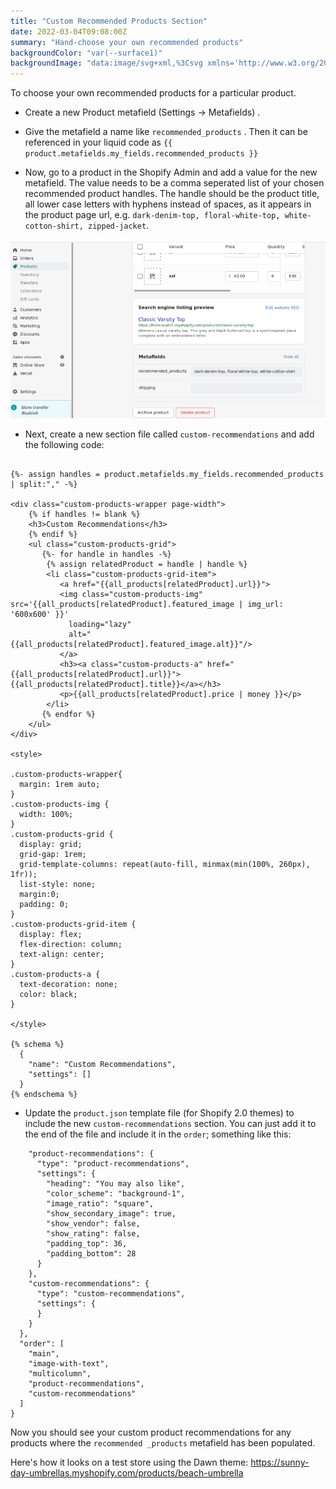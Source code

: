 ```yaml
---
title: "Custom Recommended Products Section"
date: 2022-03-04T09:08:00Z
summary: "Hand-choose your own recommended products"
backgroundColor: "var(--surface1)"
backgroundImage: "data:image/svg+xml,%3Csvg xmlns='http://www.w3.org/2000/svg' width='70' height='46' viewBox='0 0 70 46'%3E%3Cg fill-rule='evenodd'%3E%3Cg fill='%23ffc078' fill-opacity='1'%3E%3Cpolygon points='68 44 62 44 62 46 56 46 56 44 52 44 52 46 46 46 46 44 40 44 40 46 38 46 38 44 32 44 32 46 26 46 26 44 22 44 22 46 16 46 16 44 12 44 12 46 6 46 6 44 0 44 0 42 8 42 8 28 6 28 6 0 12 0 12 28 10 28 10 42 18 42 18 28 16 28 16 0 22 0 22 28 20 28 20 42 28 42 28 28 26 28 26 0 32 0 32 28 30 28 30 42 38 42 38 0 40 0 40 42 48 42 48 28 46 28 46 0 52 0 52 28 50 28 50 42 58 42 58 28 56 28 56 0 62 0 62 28 60 28 60 42 68 42 68 0 70 0 70 46 68 46'/%3E%3C/g%3E%3C/g%3E%3C/svg%3E"
---
```


To choose your own recommended products for a particular product.

- Create a new Product metafield (Settings -> Metafields) .

- Give the metafield a name like `recommended_products` . Then it can be referenced in your liquid code as `{{ product.metafields.my_fields.recommended_products }}`

- Now, go to a product in the Shopify Admin and add a value for the new metafield. The value needs to be a comma seperated list of your chosen recommended product handles. The handle should be the product title, all lower case letters with hyphens instead of spaces, as it appears in the product page url, e.g. `dark-denim-top, floral-white-top, white-cotton-shirt, zipped-jacket`.

![recommended product metafield](images/recommended-product-metafield.png)

- Next, create a new section file called `custom-recommendations` and add the following code:

```

{%- assign handles = product.metafields.my_fields.recommended_products | split:"," -%}

<div class="custom-products-wrapper page-width">
    {% if handles != blank %}
    <h3>Custom Recommendations</h3>
    {% endif %}
    <ul class="custom-products-grid">
       {%- for handle in handles -%}
 	    {% assign relatedProduct = handle | handle %}
    	<li class="custom-products-grid-item">
           <a href="{{all_products[relatedProduct].url}}">
		   <img class="custom-products-img" src='{{all_products[relatedProduct].featured_image | img_url: '600x600' }}'
             loading="lazy"
             alt="{{all_products[relatedProduct].featured_image.alt}}"/>
           </a>
           <h3><a class="custom-products-a" href="{{all_products[relatedProduct].url}}">{{all_products[relatedProduct].title}}</a></h3>
           <p>{{all_products[relatedProduct].price | money }}</p>
        </li>
       {% endfor %}
    </ul>
</div>

<style>

.custom-products-wrapper{
  margin: 1rem auto;
}
.custom-products-img {
  width: 100%;
}
.custom-products-grid {
  display: grid;
  grid-gap: 1rem;
  grid-template-columns: repeat(auto-fill, minmax(min(100%, 260px), 1fr));
  list-style: none;
  margin:0;
  padding: 0;
}
.custom-products-grid-item {
  display: flex;
  flex-direction: column;
  text-align: center;
}
.custom-products-a {
  text-decoration: none;
  color: black;
}

</style>

{% schema %}
  {
    "name": "Custom Recommendations",
    "settings": []
  }
{% endschema %}

```

- Update the `product.json` template file (for Shopify 2.0 themes) to include the new `custom-recommendations` section. You can just add it to the end of the file and include it in the `order`; something like this:

```
    "product-recommendations": {
      "type": "product-recommendations",
      "settings": {
        "heading": "You may also like",
        "color_scheme": "background-1",
        "image_ratio": "square",
        "show_secondary_image": true,
        "show_vendor": false,
        "show_rating": false,
        "padding_top": 36,
        "padding_bottom": 28
      }
    },
    "custom-recommendations": {
      "type": "custom-recommendations",
      "settings": {
      }
    }
  },
  "order": [
    "main",
    "image-with-text",
    "multicolumn",
    "product-recommendations",
    "custom-recommendations"
  ]
}

```

Now you should see your custom product recommendations for any products where the `recommended _products` metafield has been populated.  

Here's how it looks on a test store using the Dawn theme: https://sunny-day-umbrellas.myshopify.com/products/beach-umbrella
